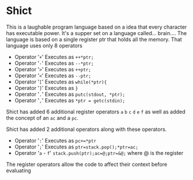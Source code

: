 Shict
=====
This is a laughable program language based on a idea that every character
has executable power.
It's a supper set on a language called... brain....
The language is based on a single register ptr that holds all the memory.
That language uses only 8 operators
 - Operator '`+`' Executes as `++*ptr;`
 - Operator '`-`' Executes as `--*ptr;`
 - Operator '`>`' Executes as `++ptr;`
 - Operator '`<`' Executes as `--ptr;`
 - Operator '`[`' Executes as `while(*ptr){`
 - Operator '`]`' Executes as `}`
 - Operator '`.`' Executes as `putc(stdout, *ptr);`
 - Operator '`,`' Executes as `*ptr = getc(stdin);`

Shict has added 6 additional register operators
`a` `b` `c` `d` `e` `f`
as well as added the concept of an `ac` and a `pc`.

Shict has added 2 additional operators along with these operators.
 - Operator '`:`' Executes as `pc+=*ptr`
 - Operator '`;`' Executes as `ptr=stack.pop();*ptr=ac;`
 - Operator '`a` - `f`' `stack.push(ptr);ac=@;ptr=&@;` where @ is the register

The register operators allow the code to affect their context before evaluating

